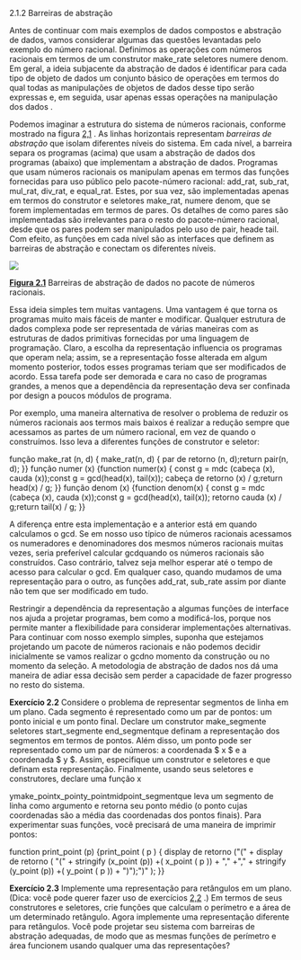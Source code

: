 2.1.2 Barreiras de abstração

Antes de continuar com mais exemplos de dados compostos e abstração de dados, vamos considerar algumas das questões levantadas pelo exemplo do número racional. Definimos as operações com números racionais em termos de um construtor make_rate seletores numere denom. Em geral, a ideia subjacente da abstração de dados é identificar para cada tipo de objeto de dados um conjunto básico de operações em termos do qual todas as manipulações de objetos de dados desse tipo serão expressas e, em seguida, usar apenas essas operações na manipulação dos dados .

Podemos imaginar a estrutura do sistema de números racionais, conforme mostrado na figura [2,1](https://so45nujb3h4koud7nsjm2lne4u-ac4c6men2g7xr2a-github.translate.goog/sicp/chapters/2.1.2.html#fig_2.1) . As linhas horizontais representam _barreiras de abstração_ que isolam diferentes níveis do sistema. Em cada nível, a barreira separa os programas (acima) que usam a abstração de dados dos programas (abaixo) que implementam a abstração de dados. Programas que usam números racionais os manipulam apenas em termos das funções fornecidas para uso público pelo pacote-número racional: add_rat, sub_rat, mul_rat, div_rat, e equal_rat. Estes, por sua vez, são implementadas apenas em termos do construtor e seletores make_rat, numere denom, que se forem implementadas em termos de pares. Os detalhes de como pares são implementadas são irrelevantes para o resto do pacote-número racional, desde que os pares podem ser manipulados pelo uso de pair, heade tail. Com efeito, as funções em cada nível são as interfaces que definem as barreiras de abstração e conectam os diferentes níveis.

![](https://source-academy.github.io/sicp/img_javascript/ch2-Z-G-6.svg)

**[Figura 2.1](https://so45nujb3h4koud7nsjm2lne4u-ac4c6men2g7xr2a-github.translate.goog/sicp/chapters/2.1.2.html#fig_2.1)** Barreiras de abstração de dados no pacote de números racionais.

Essa ideia simples tem muitas vantagens. Uma vantagem é que torna os programas muito mais fáceis de manter e modificar. Qualquer estrutura de dados complexa pode ser representada de várias maneiras com as estruturas de dados primitivas fornecidas por uma linguagem de programação. Claro, a escolha da representação influencia os programas que operam nela; assim, se a representação fosse alterada em algum momento posterior, todos esses programas teriam que ser modificados de acordo. Essa tarefa pode ser demorada e cara no caso de programas grandes, a menos que a dependência da representação deva ser confinada por design a poucos módulos de programa.

Por exemplo, uma maneira alternativa de resolver o problema de reduzir os números racionais aos termos mais baixos é realizar a redução sempre que acessamos as partes de um número racional, em vez de quando o construímos. Isso leva a diferentes funções de construtor e seletor:

função make_rat (n, d) { make_rat(n, d) { par de retorno (n, d);return pair(n, d); }} função numer (x) {function numer(x) { const g = mdc (cabeça (x), cauda (x));const g = gcd(head(x), tail(x)); cabeça de retorno (x) / g;return head(x) / g; }} função denom (x) {function denom(x) { const g = mdc (cabeça (x), cauda (x));const g = gcd(head(x), tail(x)); retorno cauda (x) / g;return tail(x) / g; }}

A diferença entre esta implementação e a anterior está em quando calculamos o gcd. Se em nosso uso típico de números racionais acessamos os numeradores e denominadores dos mesmos números racionais muitas vezes, seria preferível calcular gcdquando os números racionais são construídos. Caso contrário, talvez seja melhor esperar até o tempo de acesso para calcular o gcd. Em qualquer caso, quando mudamos de uma representação para o outro, as funções add_rat, sub_rate assim por diante não tem que ser modificado em tudo.

Restringir a dependência da representação a algumas funções de interface nos ajuda a projetar programas, bem como a modificá-los, porque nos permite manter a flexibilidade para considerar implementações alternativas. Para continuar com nosso exemplo simples, suponha que estejamos projetando um pacote de números racionais e não podemos decidir inicialmente se vamos realizar o gcdno momento da construção ou no momento da seleção. A metodologia de abstração de dados nos dá uma maneira de adiar essa decisão sem perder a capacidade de fazer progresso no resto do sistema.

**Exercício 2.2** Considere o problema de representar segmentos de linha em um plano. Cada segmento é representado como um par de pontos: um ponto inicial e um ponto final. Declare um construtor make_segmente seletores start_segmente end_segmentque definam a representação dos segmentos em termos de pontos. Além disso, um ponto pode ser representado como um par de números: a coordenada $ x $ e a coordenada $ y $. Assim, especifique um construtor e seletores e que definam esta representação. Finalmente, usando seus seletores e construtores, declare uma função x

ymake_pointx_pointy_pointmidpoint_segmentque leva um segmento de linha como argumento e retorna seu ponto médio (o ponto cujas coordenadas são a média das coordenadas dos pontos finais). Para experimentar suas funções, você precisará de uma maneira de imprimir pontos:

function print_point (p) {print_point ( p ) { display de retorno ("(" + display de retorno ( "(" + stringify (x_point (p)) +( x_point ( p )) + "," +"," + stringify (y_point (p)) +( y_point ( p )) + ")");")" ); }}

**Exercício 2.3** Implemente uma representação para retângulos em um plano. (Dica: você pode querer fazer uso de exercícios [2,2](https://so45nujb3h4koud7nsjm2lne4u-ac4c6men2g7xr2a-github.translate.goog/sicp/chapters/2.1.2.html#ex_2.2) .) Em termos de seus construtores e seletores, crie funções que calculam o perímetro e a área de um determinado retângulo. Agora implemente uma representação diferente para retângulos. Você pode projetar seu sistema com barreiras de abstração adequadas, de modo que as mesmas funções de perímetro e área funcionem usando qualquer uma das representações?
